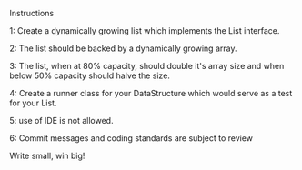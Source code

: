 Instructions

1: Create a dynamically growing list which implements the List interface.

2: The list should be backed by a dynamically growing array.

3: The list, when at 80% capacity, should double it's array size and when below 50% capacity should halve the size.

4: Create a runner class for your DataStructure which would serve as a test for your List.

5: use of IDE is not allowed.

6: Commit messages and coding standards are subject to review



Write small, win big! 
